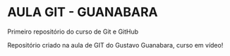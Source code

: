 # AULA GIT - GUANABARA
 Primeiro repositório do curso de Git e GitHub

Repositório criado na aula de GIT do Gustavo Guanabara, curso em vídeo! 